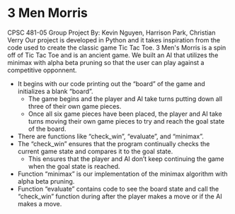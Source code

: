 # 3 Men Morris
CPSC 481-05 Group Project By: Kevin Nguyen, Harrison Park, Christian Verry
Our project is developed in Python and it takes inspiration from the code used to create the classic game Tic Tac Toe. 3 Men's Morris is a spin off of Tic Tac Toe and is an ancient game.
We built an AI that utilizes the minimax with alpha beta pruning so that the user can play against a competitive opponnent.
- It begins with our code printing out the “board” of the game and initializes a blank “board”. 
  - The game begins and the player and AI take turns putting down all three of their own game pieces.
  - Once all six game pieces have been placed, the player and AI take turns moving their own game pieces to try and reach the goal state of the board. 
- There are functions like “check_win”, “evaluate”, and “minimax”. 
- The “check_win” ensures that the program continually checks the current game state and compares it to the goal state. 
  - This ensures that the player and AI don’t keep continuing the game when the goal state is reached. 
- Function “minimax” is our implementation of the minimax algorithm with alpha beta pruning. 
- Function “evaluate” contains code to see the board state and call the “check_win” function during after the player makes a move or if the AI makes a move. 
